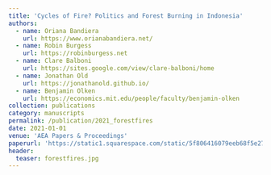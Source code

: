 ```yaml
---
title: 'Cycles of Fire? Politics and Forest Burning in Indonesia'
authors:
  - name: Oriana Bandiera
    url: https://www.orianabandiera.net/
  - name: Robin Burgess
    url: https://robinburgess.net
  - name: Clare Balboni
    url: https://sites.google.com/view/clare-balboni/home
  - name: Jonathan Old
    url: https://jonathanold.github.io/
  - name: Benjamin Olken
    url: https://economics.mit.edu/people/faculty/benjamin-olken
collection: publications
category: manuscripts
permalink: /publication/2021_forestfires
date: 2021-01-01
venue: 'AEA Papers & Proceedings'
paperurl: 'https://static1.squarespace.com/static/5f806416079eeb68f5e277b1/t/6153a8e13834e25ad6d127b4/1632872674472/Balboni_etal_2021_Cycles-of-Fire-Politics-and-Forest-Burning-in-Indonesia.pdf'
header:
  teaser: forestfires.jpg
---
```

